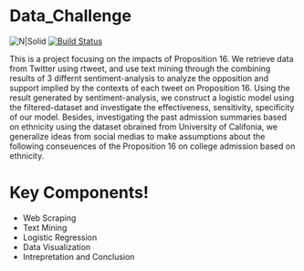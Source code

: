 # Data_Challenge

![N|Solid](https://i.pinimg.com/originals/76/47/9d/76479dd91dc55c2768ddccfc30a4fbf5.png)
[![Build Status](https://travis-ci.org/joemccann/dillinger.svg?branch=master)](https://travis-ci.org/joemccann/dillinger)


This is a project focusing on the impacts of Proposition 16. We retrieve data from Twitter using rtweet, and use text mining through the combining results of 3 differnt sentiment-analysis to analyze the opposition and support implied by the contexts of each tweet on Proposition 16. Using the result generated by sentiment-analysis, we construct a logistic model using the filtered-dataset and investigate the effectiveness, sensitivity, specificity of our model. Besides, investigating the past admission summaries based on ethnicity using the dataset obrained from University of Califonia, we generalize ideas from social medias to make assumptions about the following conseuences of the Proposition 16 on college admission based on ethnicity.

# Key Components!
  - Web Scraping
  - Text Mining
  - Logistic Regression
  - Data Visualization
  - Intrepretation and Conclusion
